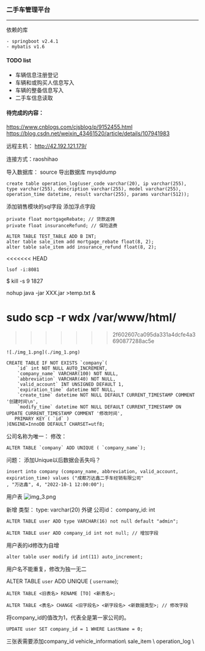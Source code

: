 ### 二手车管理平台 

----

依赖的库
```
- springboot v2.4.1
- mybatis v1.6
```

#### TODO list
- 车辆信息注册登记
- 车辆和或购买人信息写入
- 车辆的整备信息写入
- 二手车信息读取

#### 待完成的内容：
https://www.cnblogs.com/cjsblog/p/9152455.html
https://blog.csdn.net/weixin_43461520/article/details/107941983


远程主机：
http://42.192.121.179/

连接方式：raoshihao

导入数据库：
source
导出数据库
mysqldump


```roomsql
create table operation_log(user_code varchar(20), ip varchar(255), type varchar(255), description varchar(255), model varchar(255), operation_time datetime, result varchar(255), params varchar(512));
```

添加销售模块的sql字段
添加浮点字段
```roomsql
private float mortgageRebate; // 贷款返佣
private float insuranceRefund; // 保险退费
```
```roomsql
ALTER TABLE TEST_TABLE ADD B INT;
alter table sale_item add mortgage_rebate float(8, 2);
alter table sale_item add insurance_refund float(8, 2);
```

<<<<<<< HEAD
```shell
lsof -i:8081
```
$ kill -s 9 1827

nohup java -jar XXX.jar >temp.txt &

sudo scp -r wdx /var/www/html/
=======


>>>>>>> 2f602607ca095da331a4dcfe4a3690877288ac5e
```roomsql
![./img_1.png](./img_1.png)
```


```roomsql
CREATE TABLE IF NOT EXISTS `company`(
    `id` int NOT NULL AUTO_INCREMENT,
    `company_name` VARCHAR(100) NOT NULL,
    `abbreviation` VARCHAR(40) NOT NULL,
    `valid_account` INT UNSIGNED DEFAULT 1,
    `expiration_time` datetime NOT NULL,
    `create_time` datetime NOT NULL DEFAULT CURRENT_TIMESTAMP COMMENT '创建时间\n',
    `modify_time` datetime NOT NULL DEFAULT CURRENT_TIMESTAMP ON UPDATE CURRENT_TIMESTAMP COMMENT '修改时间',
   PRIMARY KEY ( `id` )
)ENGINE=InnoDB DEFAULT CHARSET=utf8;
```
公司名称为唯一：
修改：
```roomsql
ALTER TABLE `company` ADD UNIQUE ( `company_name`); 
```

问题： 添加Unique以后数据会丢失吗？

```roomsql
insert into company (company_name, abbreviation, valid_account, expiration_time) values ("成都万达鑫二手车经销有限公司"
, "万达鑫", 4, "2022-10-1 12:00:00");
```

用户表 ![img_3.png](img_3.png)

新增 类型： type: varchar(20)
外键 公司id： company_id: int

```roomsql
ALTER TABLE user ADD type VARCHAR(16) not null default "admin";
```
```roomsql
ALTER TABLE user ADD company_id int not null; // 增加字段
```
用户表的id修改为自增
```roomsql
alter table user modify id int(11) auto_increment;
```
用户名不能重复，修改为独一无二

ALTER TABLE `user` ADD UNIQUE ( `username`);

```roomsql
ALTER TABLE <旧表名> RENAME [TO] <新表名>;
```

```roomsql
ALTER TABLE <表名> CHANGE <旧字段名> <新字段名> <新数据类型>; // 修改字段
```

将company_id的值改为1，代表全是第一家公司的。
```roomsql
UPDATE user SET company_id = 1 WHERE LastName = 0;
```

三张表需要添加company_id
vehicle_information\ sale_item \ operation_log \

